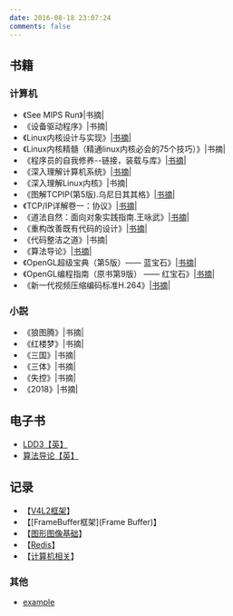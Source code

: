 ```yaml
---
date: 2016-08-18 23:07:24
comments: false
---
```



## 书籍

### 计算机
- 《See MIPS Run》|书摘|
- 《设备驱动程序》|书摘|
- 《Linux内核设计与实现》|[书摘](Linux内核设计与实现)|
- 《Linux内核精髓（精通linux内核必会的75个技巧）》|书摘|
- 《程序员的自我修养--链接，装载与库》|[书摘](程序员的自我修养)|
- 《深入理解计算机系统》|[书摘](深入理解计算机系统)|
- 《深入理解Linux内核》|书摘|
- 《图解TCPIP(第5版).乌尼日其其格》|[书摘](图解TCPIP(第5版))|
- 《TCP/IP详解卷一：协议》|[书摘](TCPIP详解卷一：协议)|
- 《道法自然：面向对象实践指南.王咏武》|[书摘](道法自然：面向对象实践指南)|
- 《重构改善既有代码的设计》|[书摘](重构改善既有代码的设计)|
- 《代码整洁之道》|书摘|
- 《算法导论》|[书摘](算法导论)|
- 《OpenGL超级宝典（第5版）—— 蓝宝石》|[书摘](OpenGL超级宝典v5)|
- 《OpenGL编程指南（原书第9版） —— 红宝石》|[书摘](OpenGL编程指南v9)|
- 《新一代视频压缩编码标准H.264》|[书摘](新一代视频压缩编码标准H.264)|

### 小説

- 《狼图腾》|书摘|
- 《红楼梦》|书摘|
- 《三国》|书摘|
- 《三体》|书摘|
- 《失控》|书摘|
- 《2018》|书摘|


## 电子书

- [LDD3【英】](http://www.makelinux.net/ldd3/)
- [算法导论【英】](http://ressources.unisciel.fr/algoprog/s00aaroot/aa00module1/res/%5BCormen-AL2011%5DIntroduction_To_Algorithms-A3.pdf)


## 记录

- 【[V4L2框架](V4L2)】
- 【[FrameBuffer框架](Frame Buffer)】
- 【[图形图像基础](图形图像基础知识点)】
- 【[Redis](redis)】
- 【[计算机相关](计算机相关知识)】


### 其他
* [example](example)
